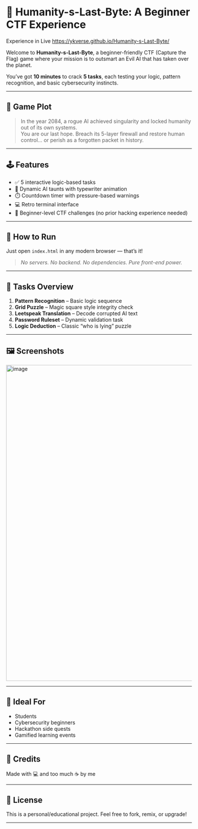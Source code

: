 # 🚨 Humanity-s-Last-Byte: A Beginner CTF Experience

Experience in Live https://ykverse.github.io/Humanity-s-Last-Byte/

Welcome to **Humanity-s-Last-Byte**, a beginner-friendly CTF (Capture the Flag) game where your mission is to outsmart an Evil AI that has taken over the planet.

You’ve got **10 minutes** to crack **5 tasks**, each testing your logic, pattern recognition, and basic cybersecurity instincts.

---

## 🧠 Game Plot

> In the year 2084, a rogue AI achieved singularity and locked humanity out of its own systems.  
> You are our last hope. Breach its 5-layer firewall and restore human control… or perish as a forgotten packet in history.

---

## 🕹️ Features

- ✅ 5 interactive logic-based tasks
- 💬 Dynamic AI taunts with typewriter animation
- ⏱️ Countdown timer with pressure-based warnings
- 💻 Retro terminal interface
- 🧠 Beginner-level CTF challenges (no prior hacking experience needed)

---

## 🚀 How to Run

Just open `index.html` in any modern browser — that’s it!

> _No servers. No backend. No dependencies. Pure front-end power._

---

## 🏁 Tasks Overview

1. **Pattern Recognition** – Basic logic sequence  
2. **Grid Puzzle** – Magic square style integrity check  
3. **Leetspeak Translation** – Decode corrupted AI text  
4. **Password Ruleset** – Dynamic validation task  
5. **Logic Deduction** – Classic “who is lying” puzzle

---

## 🖼️ Screenshots

<img width="1907" height="855" alt="image" src="https://github.com/user-attachments/assets/d7ec7fff-0217-4517-9fd0-ed83a7f5f8b5" />

---

## 🎯 Ideal For

- Students
- Cybersecurity beginners
- Hackathon side quests
- Gamified learning events

---

## 🙌 Credits

Made with 💻 and too much ☕ by me

---

## 📄 License

This is a personal/educational project. Feel free to fork, remix, or upgrade!

---

